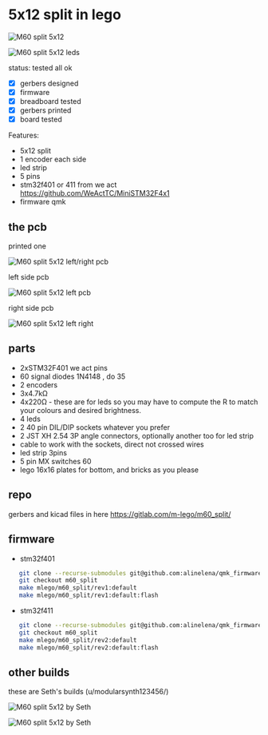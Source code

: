 5x12 split in lego
==================

  ![M60 split 5x12](pics/5x12s/m60_split.jpg)

  ![M60 split 5x12 leds](pics/5x12s/m60s-leds.jpg)

status:  tested all ok

* [x] gerbers designed
* [x] firmware
* [x] breadboard tested
* [x] gerbers printed
* [x] board tested

Features:

* 5x12 split
* 1 encoder each side
* led strip
* 5 pins
* stm32f401 or 411 from we act https://github.com/WeActTC/MiniSTM32F4x1
* firmware qmk


the pcb
-------

printed one

  ![M60 split 5x12 left/right pcb](pics/5x12s/m60_split_pcb.png)

left side pcb

  ![M60 split 5x12 left pcb](pics/5x12s/m60-left.png)

right side pcb

  ![M60 split 5x12 left right](pics/5x12s/m60-right.png)

parts
----

* 2xSTM32F401 we act pins
* 60 signal diodes 1N4148 , do 35
* 2 encoders
* 3x4.7kΩ
* 4x220Ω - these are for leds so you may have to compute the R to match your colours and desired brightness.
* 4 leds
* 2 40 pin DIL/DIP sockets whatever you prefer
* 2 JST XH 2.54 3P angle connectors, optionally another too for led strip
* cable to work with the sockets, direct not crossed wires
* led strip 3pins
* 5 pin MX switches 60
* lego 16x16 plates for bottom, and bricks as you please


repo
----

gerbers and kicad files in here  https://gitlab.com/m-lego/m60_split/

firmware
--------

* stm32f401

```bash
   git clone --recurse-submodules git@github.com:alinelena/qmk_firmware.git
   git checkout m60_split
   make mlego/m60_split/rev1:default
   make mlego/m60_split/rev1:default:flash
```

* stm32f411

```bash
   git clone --recurse-submodules git@github.com:alinelena/qmk_firmware.git
   git checkout m60_split
   make mlego/m60_split/rev2:default
   make mlego/m60_split/rev2:default:flash
```

other builds
------------

these are Seth's builds (u/modularsynth123456/)

![M60 split 5x12 by Seth](pics/5x12s/m60s_1.jpg)

![M60 split 5x12 by Seth](pics/5x12s/m60s_2.jpg)
